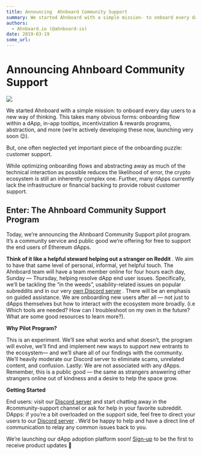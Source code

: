 ```yaml
---
title: Announcing  Ahnboard Community Support
summary: We started Ahnboard with a simple mission- to onboard every day users to a new way of thinking. This takes many obvious forms- onboarding flow within a dApp, in-app tooltips, incentivization & rewards programs, abstraction, and more (we’re actively developing these now, launching very soon 😉). But, one often neglected yet important piece of the onboarding puzzle- customer support. While optimizing onboarding flows and abstracting away as much of the technical interaction as possible reduces the
authors:
  - Ahnboard.io (@ahnboard-io)
date: 2019-03-19
some_url: 
---
```


# Announcing  Ahnboard Community Support


![](https://api.kauri.io:443/ipfs/QmbQoDoVn34EaTzv9K38fx3Jx2p3RW9bmPpciq8TQZkk14)

We started Ahnboard with a simple mission: to onboard every day users to a new way of thinking. This takes many obvious forms: onboarding flow within a dApp, in-app tooltips, incentivization & rewards programs, abstraction, and more (we’re actively developing these now, launching very soon 😉).

But, one often neglected yet important piece of the onboarding puzzle: customer support.

While optimizing onboarding flows and abstracting away as much of the technical interaction as possible reduces the likelihood of error, the crypto ecosystem is still an inherently complex one. Further, many dApps currently lack the infrastructure or financial backing to provide robust customer support.

## Enter: The Ahnboard Community Support Program
Today, we’re announcing the Ahnboard Community Support pilot program. It’s a community service and public good we’re offering for free to support the end users of Ethereum dApps.
 
**Think of it like a helpful steward helping out a stranger on Reddit**
 . We aim to have that same level of personal, informal, yet helpful touch.
The Ahnboard team will have a team member online for four hours each day, Sunday — Thursday, helping resolve dApp end user issues. Specifically, we’ll be tackling the “in the weeds”, usability-related issues on popular subreddits and in our very 
[own Discord server](https://discordapp.com/invite/asbrDK3)
 .
There will be an emphasis on guided assistance. We are onboarding new users after all — not just to dApps themselves but how to interact with the ecosystem more broadly. (i.e Which tools are needed? How can I troubleshoot on my own in the future? What are some good resources to learn more?).
 
**Why Pilot Program?**
 
This is an experiment. We’ll see what works and what doesn’t, the program will evolve, we’ll find and implement new ways to support new entrants to the ecosystem— and we’ll share all of our findings with the community.
We’ll heavily moderate our Discord server to eliminate scams, unrelated content, and confusion.
Lastly: We are not associated with any dApps. Remember, this is a public good — the same as strangers answering other strangers online out of kindness and a desire to help the space grow.
 
**Getting Started**
 
End users: visit our 
[Discord server](https://discordapp.com/invite/asbrDK3)
 and start chatting away in the #community-support channel or ask for help in your favorite subreddit.
DApps: if you’re a bit overloaded on the support side, feel free to direct your users to our 
[Discord server](https://discordapp.com/invite/asbrDK3)
 . We’d be happy to help and have a direct line of communication to relay any common issues back to you.

We’re launching our dApp adoption platform soon! 
[Sign-up](https://airtable.com/shrTRaAnm4vCZWSHl)
 to be the first to receive product updates 🚀
